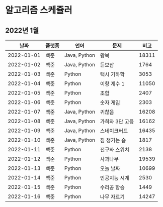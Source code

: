 # 알고리즘 스케쥴러

## 2022년 1월

| 날짜       | 플랫폼 | 언어         | 문제            | 비고  |
| ---------- | ------ | ------------ | --------------- | ----- |
| 2022-01-01 | 백준   | Java, Python | 왕복            | 18311 |
| 2022-01-02 | 백준   | Java, Python | 듣보잡          | 1764  |
| 2022-01-03 | 백준   | Python       | 택시 기하학     | 3053  |
| 2022-01-04 | 백준   | Python       | 이항 계수 1     | 11050 |
| 2022-01-05 | 백준   | Python       | 조합            | 2407  |
| 2022-01-06 | 백준   | Python       | 숫자 게임       | 2303  |
| 2022-01-07 | 백준   | Java, Python | 귀찮음          | 16208 |
| 2022-01-08 | 백준   | Java, Python | 가희와 3단 고음 | 16162 |
| 2022-01-09 | 백준   | Java, Python | 스네이크버드    | 16435 |
| 2022-01-10 | 백준   | Java, Python | 짐 챙기는 숌    | 1817  |
| 2022-01-11 | 백준   | Python       | 전구와 스위치   | 2138  |
| 2022-01-12 | 백준   | Python       | 사과나무        | 19539 |
| 2022-01-13 | 백준   | Python       | 오늘 날짜       | 10699 |
| 2022-01-14 | 백준   | Python       | 인공지능 시계   | 2530  |
| 2022-01-15 | 백준   | Python       | 수리공 항승     | 1449  |
| 2022-01-16 | 백준   | Python       | 나무 자르기     | 14247 |

